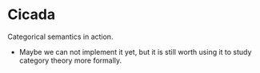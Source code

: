 # Cicada

Categorical semantics in action.
- Maybe we can not implement it yet,
  but it is still worth using it to study category theory more formally.
